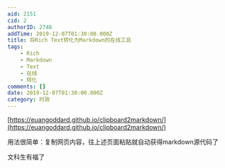 ```yaml
---
aid: 2151
cid: 2
authorID: 2748
addTime: 2019-12-07T01:30:00.000Z
title: 将Rich Text转化为Markdown的在线工具
tags:
    - Rich
    - Markdown
    - Text
    - 在线
    - 转化
comments: []
date: 2019-12-07T01:30:00.000Z
category: 时政
---
```


[https://euangoddard.github.io/clipboard2markdown/](https://euangoddard.github.io/clipboard2markdown/)

用法很简单：复制网页内容，往上述页面粘贴就自动获得markdown源代码了

文科生有福了
